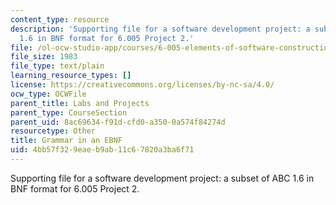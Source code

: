 ```yaml
---
content_type: resource
description: 'Supporting file for a software development project: a subset of ABC
  1.6 in BNF format for 6.005 Project 2.'
file: /ol-ocw-studio-app/courses/6-005-elements-of-software-construction-fall-2008/4bb57f329eaeb9ab11c67820a3ba6f71_abc_subset_bnf.txt
file_size: 1983
file_type: text/plain
learning_resource_types: []
license: https://creativecommons.org/licenses/by-nc-sa/4.0/
ocw_type: OCWFile
parent_title: Labs and Projects
parent_type: CourseSection
parent_uid: 8ac69634-f91d-cfd0-a350-0a574f84274d
resourcetype: Other
title: Grammar in an EBNF
uid: 4bb57f32-9eae-b9ab-11c6-7820a3ba6f71
---
```

Supporting file for a software development project: a subset of ABC 1.6 in BNF format for 6.005 Project 2.